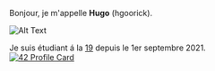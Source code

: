 Bonjour, je m'appelle <strong>Hugo</strong> (hgoorick).

![Alt Text](https://media1.giphy.com/media/fXhdgo6ERFLukIcmX3/giphy.gif?cid=ecf05e47x6ekitmgxpt3yezi9r0v1g3fg4m25mjk7s5qid9g&rid=giphy.gif&ct=g)

Je suis étudiant á la <a href="https://www.s19.be">19</a> depuis le 1er septembre 2021.
<br/>[![42 Profile Card](https://1337-readme.vercel.app/api/profile?cursus=42cursus&dark=true&email=hide&leet_logo=hide&login=hgoorick)](https://profile.intra.42.fr/users/hgoorick)
